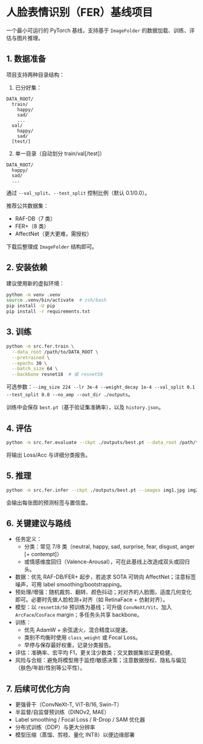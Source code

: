 # 人脸表情识别（FER）基线项目

一个最小可运行的 PyTorch 基线，支持基于 `ImageFolder` 的数据加载、训练、评估与图片推理。

## 1. 数据准备

项目支持两种目录结构：

1) 已分好集：
```
DATA_ROOT/
  train/
    happy/
    sad/
    ...
  val/
    happy/
    sad/
  [test/]
```

2) 单一目录（自动划分 train/val[/test]）
```
DATA_ROOT/
  happy/
  sad/
  ...
```
通过 `--val_split`、`--test_split` 控制比例（默认 0.1/0.0）。

推荐公共数据集：
- RAF-DB（7 类）
- FER+（8 类）
- AffectNet（更大更难，需授权）

下载后整理成 `ImageFolder` 结构即可。

## 2. 安装依赖

建议使用新的虚拟环境：

```bash
python -m venv .venv
source .venv/bin/activate  # zsh/bash
pip install -U pip
pip install -r requirements.txt
```

## 3. 训练

```bash
python -m src.fer.train \
  --data_root /path/to/DATA_ROOT \
  --pretrained \
  --epochs 30 \
  --batch_size 64 \
  --backbone resnet18  # 或 resnet50
```

可选参数：`--img_size 224 --lr 3e-4 --weight_decay 1e-4 --val_split 0.1 --test_split 0.0 --no_amp --out_dir ./outputs`。

训练中会保存 `best.pt`（基于验证集准确率），以及 `history.json`。

## 4. 评估

```bash
python -m src.fer.evaluate --ckpt ./outputs/best.pt --data_root /path/to/DATA_ROOT
```

将输出 Loss/Acc 与详细分类报告。

## 5. 推理

```bash
python -m src.fer.infer --ckpt ./outputs/best.pt --images img1.jpg img2.jpg
```

会输出每张图的预测标签与置信度。

## 6. 关键建议与路线

- 任务定义：
  - 分类：常见 7/8 类（neutral, happy, sad, surprise, fear, disgust, anger [+ contempt]）
  - 或情感维度回归（Valence-Arousal），可在此基线上改造成双头或回归头。
- 数据：优先 RAF-DB/FER+ 起步，若追求 SOTA 可转向 AffectNet；注意标签噪声，可用 label smoothing/bootstrapping。
- 预处理/增强：随机裁剪、翻转、颜色抖动；对对齐的人脸图，适度几何变化即可。必要时先做人脸检测+对齐（如 RetinaFace + 仿射对齐）。
- 模型：以 `resnet18/50` 预训练为基线；可升级 `ConvNeXt/Vit`、加入 `ArcFace`/`CosFace` margin；多任务头共享 backbone。
- 训练：
  - 优先 AdamW + 余弦退火，混合精度以提速。
  - 类别不均衡时使用 `class_weight` 或 Focal Loss。
  - 早停与保存最好权重，记录分类报告。
- 评估：准确率、宏平均 F1，更关注少数类；交叉数据集验证更稳健。
- 风险与合规：避免将模型用于监控/敏感决策；注意数据授权、隐私与偏见（肤色/年龄/性别等公平性）。

## 7. 后续可优化方向

- 更强骨干（ConvNeXt-T, ViT-B/16, Swin-T）
- 半监督/自监督预训练（DINOv2, MAE）
- Label smoothing / Focal Loss / R-Drop / SAM 优化器
- 分布式训练（DDP）与更大分辨率
- 模型压缩（蒸馏、剪枝、量化 INT8）以便边缘部署
